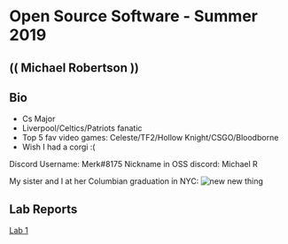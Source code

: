 # Open Source Software - Summer 2019
## (( Michael Robertson ))

## Bio
- Cs Major
- Liverpool/Celtics/Patriots fanatic 
- Top 5 fav video games: Celeste/TF2/Hollow Knight/CSGO/Bloodborne 
- Wish I had a corgi  :(

Discord Username: Merk#8175
Nickname in OSS discord: Michael R

My sister and I at her Columbian graduation in NYC:
![new new thing](https://user-images.githubusercontent.com/95317029/170729423-3a70e95b-4ebc-4224-882d-3a3f2e3b065d.jpg)

## Lab Reports
[Lab 1](labs/lab-01/report.md)
